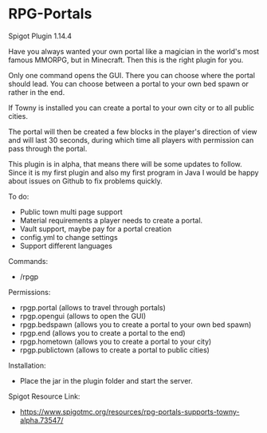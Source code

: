 # RPG-Portals
Spigot Plugin 1.14.4

Have you always wanted your own portal like a magician in the world's most famous MMORPG, but in Minecraft.
Then this is the right plugin for you.

Only one command opens the GUI. There you can choose where the portal should lead.
You can choose between a portal to your own bed spawn or rather in the end.

If Towny is installed you can create a portal to your own city or to all public cities.

The portal will then be created a few blocks in the player's direction of view and will last 30 seconds, during which time all players with permission can pass through the portal.

This plugin is in alpha, that means there will be some updates to follow. Since it is my first plugin and also my first program in Java I would be happy about issues on Github to fix problems quickly.

To do:
- Public town multi page support
- Material requirements a player needs to create a portal.
- Vault support, maybe pay for a portal creation
- config.yml to change settings
- Support different languages

Commands:
- /rpgp

Permissions:
- rpgp.portal (allows to travel through portals)
- rpgp.opengui (allows to open the GUI)
- rpgp.bedspawn (allows you to create a portal to your own bed spawn)
- rpgp.end (allows you to create a portal to the end)
- rpgp.hometown (allows you to create a portal to your city)
- rpgp.publictown (allows to create a portal to public cities)

Installation:
- Place the jar in the plugin folder and start the server.

Spigot Resource Link:
- https://www.spigotmc.org/resources/rpg-portals-supports-towny-alpha.73547/
